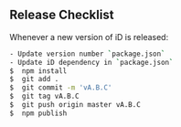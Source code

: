 ## Release Checklist

Whenever a new version of iD is released:

```bash
- Update version number `package.json`
- Update iD dependency in `package.json`
$  npm install
$  git add .
$  git commit -m 'vA.B.C'
$  git tag vA.B.C
$  git push origin master vA.B.C
$  npm publish
```
